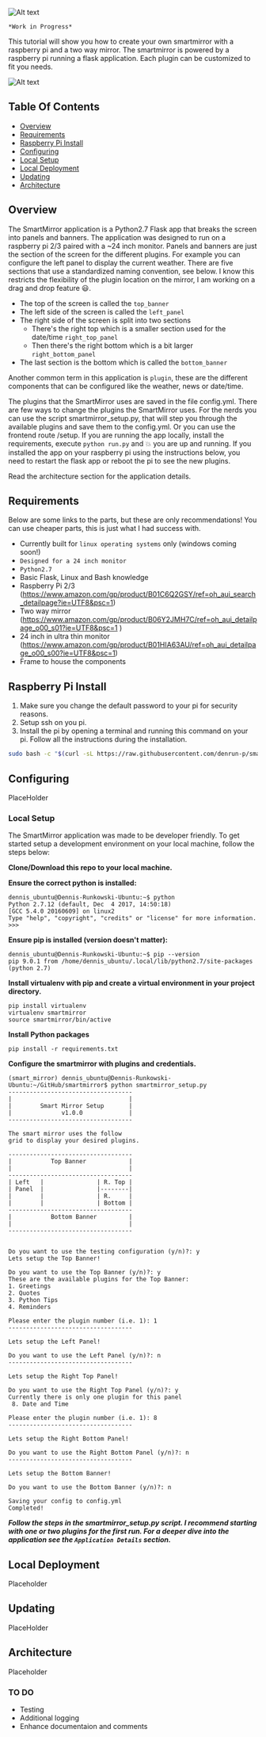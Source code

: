 ![Alt text](img/SmartMirror.jpg?raw=true "Smartmirror")

`*Work in Progress*`

This tutorial will show you how to create your own smartmirror with a raspberry pi and a two way mirror. The smartmirror is powered by a raspberry pi running a flask application. Each plugin can be customized to fit you needs.

![Alt text](img/smartmirror.JPG?raw=true "Smartmirror")

## Table Of Contents
- [Overview](#Overview)
- [Requirements](#Requirements)
- [Raspberry Pi Install](#Raspberry-Pi-Install)
- [Configuring](#Configuring)
- [Local Setup](#Local-Setup)
- [Local Deployment](#Local-Deployment)
- [Updating](#Updating) 
- [Architecture](#Architecture)

## Overview
The SmartMirror application is a Python2.7 Flask app that breaks the screen into panels and banners. The application was designed to run on a raspberry pi 2/3 paired with a ~24 inch monitor. Panels and banners are just the section of the screen for the different plugins. For example you can configure the left panel to display the current weather. There are five sections that use a standardized naming convention, see below. I know this restricts the flexibility of the plugin location on the mirror, I am working on a drag and drop feature :smiley:.
* The top of the screen is called the `top_banner`
* The left side of the screen is called the `left_panel`
* The right side of the screen is split into two sections
    * There's the right top which is a smaller section used for the date/time `right_top_panel`
    * Then there's the right bottom which is a bit larger `right_bottom_panel`
* The last section is the bottom which is called the `bottom_banner`

Another common term in this application is `plugin`, these are the different components that can be configured like the weather, news or date/time.

The plugins that the SmartMirror uses are saved in the file config.yml. There are few ways to change the plugins the SmartMirror uses. For the nerds you can use the script smartmirror_setup.py, that will step you through the available plugins and save them to the config.yml. Or you can use the frontend route /setup. If you are running the app locally, install the requirements, execute `python run.py` and :boom: you are up and running. If you installed the app on your raspberry pi using the instructions below, you need to restart the flask app or reboot the pi to see the new plugins.

Read the architecture section for the application details.

## Requirements
Below are some links to the parts, but these are only recommendations! You can use cheaper parts, this is just what I had success with.
* Currently built for `linux operating systems` only (windows coming soon!)
* `Designed for a 24 inch monitor`
* `Python2.7`
* Basic Flask, Linux and Bash knowledge
* Raspberry Pi 2/3 (https://www.amazon.com/gp/product/B01C6Q2GSY/ref=oh_aui_search_detailpage?ie=UTF8&psc=1)
* Two way mirror (https://www.amazon.com/gp/product/B06Y2JMH7C/ref=oh_aui_detailpage_o00_s01?ie=UTF8&psc=1  )
* 24 inch in ultra thin monitor (https://www.amazon.com/gp/product/B01HIA63AU/ref=oh_aui_detailpage_o00_s00?ie=UTF8&psc=1)
* Frame to house the components

## Raspberry Pi Install
1. Make sure you change the default password to your pi for security reasons.
2. Setup ssh on you pi.
3. Install the pi by opening a terminal and running this command on your pi. Follow all the instructions during the installation.
```bash
sudo bash -c "$(curl -sL https://raw.githubusercontent.com/denrun-p/smartmirror/master/deployment/raspberry_pi_config/raspberry_pi_install.sh)"
```

## Configuring
PlaceHolder

### Local Setup
The SmartMirror application was made to be developer friendly. To get started setup a development environment on your local machine, follow the steps below:

**Clone/Download this repo to your local machine.**

**Ensure the correct python is installed:**
```
dennis_ubuntu@Dennis-Runkowski-Ubuntu:~$ python
Python 2.7.12 (default, Dec  4 2017, 14:50:18) 
[GCC 5.4.0 20160609] on linux2
Type "help", "copyright", "credits" or "license" for more information.
>>> 
```
**Ensure pip is installed (version doesn't matter):**
```
dennis_ubuntu@Dennis-Runkowski-Ubuntu:~$ pip --version
pip 9.0.1 from /home/dennis_ubuntu/.local/lib/python2.7/site-packages (python 2.7)

```
**Install virtualenv with pip and create a virtual environment in your project directory.**
```
pip install virtualenv
virtualenv smartmirror
source smartmirror/bin/active
```
**Install Python packages**
```
pip install -r requirements.txt
```
**Configure the smartmirror with plugins and credentials.**
```
(smart_mirror) dennis_ubuntu@Dennis-Runkowski-Ubuntu:~/GitHub/smartmirror$ python smartmirror_setup.py 
-----------------------------------
|                                 |
|        Smart Mirror Setup       |
|              v1.0.0             |
-----------------------------------
   
The smart mirror uses the follow
grid to display your desired plugins.
 
-----------------------------------
|           Top Banner            |
|                                 |
-----------------------------------
| Left   |               | R. Top |
| Panel  |               |--------|
|        |               | R.     |
|        |               | Bottom |
-----------------------------------
|           Bottom Banner         |
|                                 |
-----------------------------------
 
 
Do you want to use the testing configuration (y/n)?: y
Lets setup the Top Banner!
 
Do you want to use the Top Banner (y/n)?: y
These are the available plugins for the Top Banner:
1. Greetings
2. Quotes
3. Python Tips
4. Reminders

Please enter the plugin number (i.e. 1): 1
-----------------------------------
 
Lets setup the Left Panel!
 
Do you want to use the Left Panel (y/n)?: n
-----------------------------------
 
Lets setup the Right Top Panel!
 
Do you want to use the Right Top Panel (y/n)?: y
Currently there is only one plugin for this panel
 8. Date and Time

Please enter the plugin number (i.e. 1): 8
-----------------------------------
 
Lets setup the Right Bottom Panel!
 
Do you want to use the Right Bottom Panel (y/n)?: n
-----------------------------------
 
Lets setup the Bottom Banner!
 
Do you want to use the Bottom Banner (y/n)?: n

Saving your config to config.yml
Completed!

```
***Follow the steps in the smartmirror_setup.py script. I recommend starting with one or two plugins for the first run. For a deeper dive into the application see the `Application Details` section.***

## Local Deployment
Placeholder

## Updating
PlaceHolder

## Architecture
Placeholder


### TO DO
* Testing
* Additional logging
* Enhance documentaion and comments